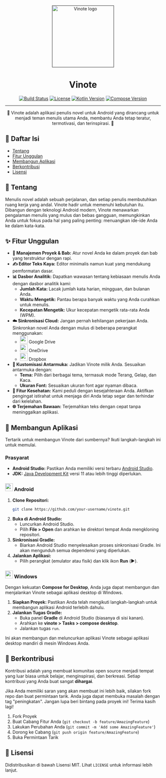 <p align="center">
  <a href="" rel="noopener">
 <img width=200px height=200px src="https://i.imgur.com/9McD6jt.png" alt="Vinote logo"></a>
</p>

<h1 align="center">Vinote</h1>

<div align="center">

[![Build Status](https://img.shields.io/badge/build-passing-brightgreen)](https://github.com/your-username/vinote)
[![License](https://img.shields.io/badge/license-MIT-blue.svg)](/LICENSE)
[![Kotlin Version](https://img.shields.io/badge/Kotlin-1.9.0-blue.svg)](https://kotlinlang.org)
[![Compose Version](https://img.shields.io/badge/Compose-1.5.1-blue.svg)](https://developer.android.com/jetpack/compose)

</div>

---

<p align="center"> 🚀 Vinote adalah aplikasi penulis novel untuk Android yang dirancang untuk menjadi teman menulis utama Anda, membantu Anda tetap teratur, termotivasi, dan terinspirasi. 🚀
    <br>
</p>

## 📝 Daftar Isi

*   [Tentang](#about)
*   [Fitur Unggulan](#features)
*   [Membangun Aplikasi](#building)
*   [Berkontribusi](#contributing)
*   [Lisensi](#license)

## 🧐 Tentang <a name = "about"></a>

Menulis novel adalah sebuah perjalanan, dan setiap penulis membutuhkan ruang kerja yang andal. Vinote hadir untuk memenuhi kebutuhan itu. Dibangun dengan teknologi Android modern, Vinote menawarkan pengalaman menulis yang mulus dan bebas gangguan, memungkinkan Anda untuk fokus pada hal yang paling penting: menuangkan ide-ide Anda ke dalam kata-kata.

## ✨ Fitur Unggulan <a name = "features"></a>

*   **📝 Manajemen Proyek & Bab:** Atur novel Anda ke dalam proyek dan bab yang terstruktur dengan rapi.
*   **✍️ Editor Teks Kaya:** Editor minimalis namun kuat yang mendukung pemformatan dasar.
*   **📊 Dasbor Analitik:** Dapatkan wawasan tentang kebiasaan menulis Anda dengan dasbor analitik kami:
    *   **Jumlah Kata:** Lacak jumlah kata harian, mingguan, dan bulanan Anda.
    *   **Waktu Mengetik:** Pantau berapa banyak waktu yang Anda curahkan untuk menulis.
    *   **Kecepatan Mengetik:** Ukur kecepatan mengetik rata-rata Anda (WPM).
*   **☁️ Sinkronisasi Cloud:** Jangan pernah kehilangan pekerjaan Anda. Sinkronkan novel Anda dengan mulus di beberapa perangkat menggunakan:
    *   <img src="https://i.imgur.com/8s3p4Qq.png" width="25" /> Google Drive
    *   <img src="https://i.imgur.com/5fL7M7k.png" width="25" /> OneDrive
    *   <img src="https://i.imgur.com/4fJ8L8D.png" width="25" /> Dropbox
*   **🎨 Kustomisasi Antarmuka:** Jadikan Vinote milik Anda. Sesuaikan antarmuka dengan:
    *   **Tema:** Pilih dari berbagai tema, termasuk mode Terang, Gelap, dan Kaca.
    *   **Ukuran Font:** Sesuaikan ukuran font agar nyaman dibaca.
*   **🧘 Fitur Kesehatan:** Kami peduli dengan kesejahteraan Anda. Aktifkan pengingat istirahat untuk menjaga diri Anda tetap segar dan terhindar dari kelelahan.
*   **🌐 Terjemahan Bawaan:** Terjemahkan teks dengan cepat tanpa meninggalkan aplikasi.

## 🚀 Membangun Aplikasi <a name = "building"></a>

Tertarik untuk membangun Vinote dari sumbernya? Ikuti langkah-langkah ini untuk memulai.

### Prasyarat

*   **Android Studio:** Pastikan Anda memiliki versi terbaru [Android Studio](https://developer.android.com/studio).
*   **JDK:** [Java Development Kit](https://www.oracle.com/java/technologies/downloads/) versi 11 atau lebih tinggi diperlukan.

### <img src="https://i.imgur.com/426aJ2E.png" width="25" /> Android

1.  **Clone Repositori:**
    ```bash
    git clone https://github.com/your-username/vinote.git
    ```
2.  **Buka di Android Studio:**
    *   Luncurkan Android Studio.
    *   Pilih **File > Open** dan arahkan ke direktori tempat Anda mengkloning repositori.
3.  **Sinkronisasi Gradle:**
    *   Biarkan Android Studio menyelesaikan proses sinkronisasi Gradle. Ini akan mengunduh semua dependensi yang diperlukan.
4.  **Jalankan Aplikasi:**
    *   Pilih perangkat (emulator atau fisik) dan klik ikon **Run** (▶️).

### <img src="https://i.imgur.com/J3xQ2Qj.png" width="25" /> Windows

Dengan kekuatan **Compose for Desktop**, Anda juga dapat membangun dan menjalankan Vinote sebagai aplikasi desktop di Windows.

1.  **Siapkan Proyek:** Pastikan Anda telah mengikuti langkah-langkah untuk membangun aplikasi Android terlebih dahulu.
2.  **Jalankan Tugas Gradle:**
    *   Buka panel **Gradle** di Android Studio (biasanya di sisi kanan).
    *   Arahkan ke **vinote > Tasks > compose desktop**.
    *   Jalankan tugas `run`.

Ini akan membangun dan meluncurkan aplikasi Vinote sebagai aplikasi desktop mandiri di mesin Windows Anda.

## 🤝 Berkontribusi <a name = "contributing"></a>

Kontribusi adalah yang membuat komunitas open source menjadi tempat yang luar biasa untuk belajar, menginspirasi, dan berkreasi. Setiap kontribusi yang Anda buat sangat **dihargai**.

Jika Anda memiliki saran yang akan membuat ini lebih baik, silakan fork repo dan buat permintaan tarik. Anda juga dapat membuka masalah dengan tag "peningkatan".
Jangan lupa beri bintang pada proyek ini! Terima kasih lagi!

1.  Fork Proyek
2.  Buat Cabang Fitur Anda (`git checkout -b feature/AmazingFeature`)
3.  Lakukan Perubahan Anda (`git commit -m 'Add some AmazingFeature'`)
4.  Dorong ke Cabang (`git push origin feature/AmazingFeature`)
5.  Buka Permintaan Tarik

## 📝 Lisensi <a name = "license"></a>

Didistribusikan di bawah Lisensi MIT. Lihat `LICENSE` untuk informasi lebih lanjut.
